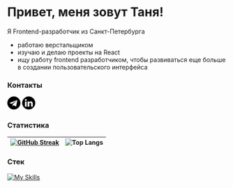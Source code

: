 # Привет, меня зовут Таня!
Я Frontend-разработчик из Санкт-Петербурга
- работаю верстальщиком
- изучаю и делаю проекты на React
- ищу работу frontend разработчиком, чтобы развиваться еще больше в создании пользовательского интерфейса


### Контакты

<a href="https://telegram.me/ta_glubokaia"><img src="https://raw.githubusercontent.com/TGlubokaia/TGlubokaia/main/telegram_icon.svg" width="30" height="30"></a>
<a href="https://www.linkedin.com/in/tatiana-glubokaia/"><img src="https://raw.githubusercontent.com/TGlubokaia/TGlubokaia/main/linkedin_icon.svg" width="30" height="30"></a>

### Статистика
| [![GitHub Streak](http://github-readme-streak-stats.herokuapp.com?user=TGlubokaia&theme=buefy&hide_border=true&date_format=M%20j%5B%2C%20Y%5D&card_width=400)](https://git.io/streak-stats) | ![Top Langs](https://github-readme-stats.vercel.app/api/top-langs/?username=TGlubokaia&layout=compact&theme=buefy&hide_border=true ) |
| ------------- | ------------- |

### Стек
[![My Skills](https://skillicons.dev/icons?i=js,react,redux,ts,vite,gulp,webpack,mui,emotion,figma,html,css,scss)](https://skillicons.dev)
<!--
**TGlubokaia/TGlubokaia** is a ✨ _special_ ✨ repository because its `README.md` (this file) appears on your GitHub profile.

Here are some ideas to get you started:

- 🔭 I’m currently working on ...
- 🌱 I’m currently learning ...
- 👯 I’m looking to collaborate on ...
- 🤔 I’m looking for help with ...
- 💬 Ask me about ...
- 📫 How to reach me: ...
- 😄 Pronouns: ...
- ⚡ Fun fact: ...
-->

